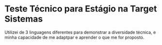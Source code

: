 # Teste Técnico para Estágio na Target Sistemas

Utilizei de 3 linguagens diferentes para demonstrar a diversidade técnica, e minha capacidade de me adaptpar e aprender o que me for proposto. 

